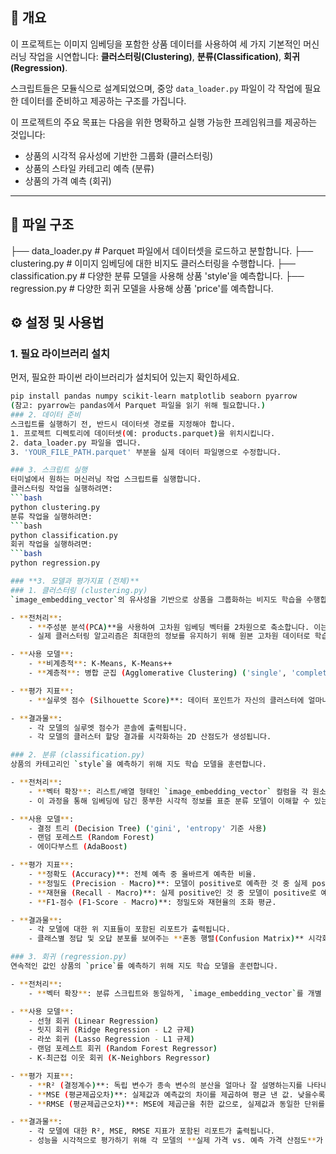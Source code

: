 ## 📝 개요
이 프로젝트는 이미지 임베딩을 포함한 상품 데이터를 사용하여 세 가지 기본적인 머신러닝 작업을 시연합니다: **클러스터링(Clustering)**, **분류(Classification)**, **회귀(Regression)**.

스크립트들은 모듈식으로 설계되었으며, 중앙 `data_loader.py` 파일이 각 작업에 필요한 데이터를 준비하고 제공하는 구조를 가집니다.

이 프로젝트의 주요 목표는 다음을 위한 명확하고 실행 가능한 프레임워크를 제공하는 것입니다:

- 상품의 시각적 유사성에 기반한 그룹화 (클러스터링)
- 상품의 스타일 카테고리 예측 (분류)
- 상품의 가격 예측 (회귀)

---

## 📁 파일 구조
├── data_loader.py       # Parquet 파일에서 데이터셋을 로드하고 분할합니다.
├── clustering.py        # 이미지 임베딩에 대한 비지도 클러스터링을 수행합니다.
├── classification.py    # 다양한 분류 모델을 사용해 상품 'style'을 예측합니다.
├── regression.py        # 다양한 회귀 모델을 사용해 상품 'price'를 예측합니다.

## ⚙️ 설정 및 사용법
### 1. 필요 라이브러리 설치
먼저, 필요한 파이썬 라이브러리가 설치되어 있는지 확인하세요.
```bash
pip install pandas numpy scikit-learn matplotlib seaborn pyarrow
(참고: pyarrow는 pandas에서 Parquet 파일을 읽기 위해 필요합니다.)
### 2. 데이터 준비
스크립트를 실행하기 전, 반드시 데이터셋 경로를 지정해야 합니다.
1. 프로젝트 디렉토리에 데이터셋(예: products.parquet)을 위치시킵니다.
2. data_loader.py 파일을 엽니다.
3. 'YOUR_FILE_PATH.parquet' 부분을 실제 데이터 파일명으로 수정합니다.

### 3. 스크립트 실행
터미널에서 원하는 머신러닝 작업 스크립트를 실행합니다.
클러스터링 작업을 실행하려면:
```bash
python clustering.py
분류 작업을 실행하려면:
```bash
python classification.py
회귀 작업을 실행하려면:
```bash
python regression.py

### **3. 모델과 평가지표 (전체)**
### 1. 클러스터링 (clustering.py)
`image_embedding_vector`의 유사성을 기반으로 상품을 그룹화하는 비지도 학습을 수행합니다.

- **전처리**:
    - **주성분 분석(PCA)**을 사용하여 고차원 임베딩 벡터를 2차원으로 축소합니다. 이는 **시각화 목적**으로만 사용됩니다.
    - 실제 클러스터링 알고리즘은 최대한의 정보를 유지하기 위해 원본 고차원 데이터로 학습됩니다.

- **사용 모델**:
    - **비계층적**: K-Means, K-Means++
    - **계층적**: 병합 군집 (Agglomerative Clustering) ('single', 'complete', 'average', 'ward' 연결 방식 사용)

- **평가 지표**:
    - **실루엣 점수 (Silhouette Score)**: 데이터 포인트가 자신의 클러스터에 얼마나 잘 속해 있는지를 다른 클러스터와 비교하여 측정합니다. -1에서 1 사이의 값을 가지며, 높은 값일수록 해당 객체가 자신의 클러스터와 잘 맞고 이웃 클러스터와는 잘 맞지 않음을 의미합니다.

- **결과물**:
    - 각 모델의 실루엣 점수가 콘솔에 출력됩니다.
    - 각 모델의 클러스터 할당 결과를 시각화하는 2D 산점도가 생성됩니다.

### 2. 분류 (classification.py)
상품의 카테고리인 `style`을 예측하기 위해 지도 학습 모델을 훈련합니다.

- **전처리**:
    - **벡터 확장**: 리스트/배열 형태인 `image_embedding_vector` 컬럼을 각 원소가 별개의 피처 컬럼(예: `embed_0`, `embed_1`, ...)이 되도록 확장합니다.
    - 이 과정을 통해 임베딩에 담긴 풍부한 시각적 정보를 표준 분류 모델이 이해할 수 있는 형태로 변환합니다.

- **사용 모델**:
    - 결정 트리 (Decision Tree) ('gini', 'entropy' 기준 사용)
    - 랜덤 포레스트 (Random Forest)
    - 에이다부스트 (AdaBoost)

- **평가 지표**:
    - **정확도 (Accuracy)**: 전체 예측 중 올바르게 예측한 비율.
    - **정밀도 (Precision - Macro)**: 모델이 positive로 예측한 것 중 실제 positive인 것의 비율.
    - **재현율 (Recall - Macro)**: 실제 positive인 것 중 모델이 positive로 예측한 것의 비율.
    - **F1-점수 (F1-Score - Macro)**: 정밀도와 재현율의 조화 평균.

- **결과물**:
    - 각 모델에 대한 위 지표들이 포함된 리포트가 출력됩니다.
    - 클래스별 정답 및 오답 분포를 보여주는 **혼동 행렬(Confusion Matrix)** 시각화가 각 모델에 대해 생성됩니다.

### 3. 회귀 (regression.py)
연속적인 값인 상품의 `price`를 예측하기 위해 지도 학습 모델을 훈련합니다.

- **전처리**:
    - **벡터 확장**: 분류 스크립트와 동일하게, `image_embedding_vector`를 개별 피처들로 펼칩니다.

- **사용 모델**:
    - 선형 회귀 (Linear Regression)
    - 릿지 회귀 (Ridge Regression - L2 규제)
    - 라쏘 회귀 (Lasso Regression - L1 규제)
    - 랜덤 포레스트 회귀 (Random Forest Regressor)
    - K-최근접 이웃 회귀 (K-Neighbors Regressor)

- **평가 지표**:
    - **R² (결정계수)**: 독립 변수가 종속 변수의 분산을 얼마나 잘 설명하는지를 나타내는 지표. 1에 가까울수록 완벽한 예측을 의미합니다.
    - **MSE (평균제곱오차)**: 실제값과 예측값의 차이를 제곱하여 평균 낸 값. 낮을수록 좋습니다.
    - **RMSE (평균제곱근오차)**: MSE에 제곱근을 취한 값으로, 실제값과 동일한 단위를 가져 해석이 더 직관적입니다. 낮을수록 좋습니다.

- **결과물**:
    - 각 모델에 대한 R², MSE, RMSE 지표가 포함된 리포트가 출력됩니다.
    - 성능을 시각적으로 평가하기 위해 각 모델의 **실제 가격 vs. 예측 가격 산점도**가 생성됩니다.
